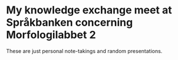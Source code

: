 # My knowledge exchange meet at Språkbanken concerning Morfologilabbet 2

These are just personal note-takings and random presentations.